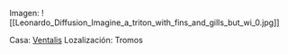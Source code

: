 Imagen:
	![[Leonardo_Diffusion_Imagine_a_triton_with_fins_and_gills_but_wi_0.jpg]]

Casa: <u>Ventalis</u>
Lozalización: Tromos